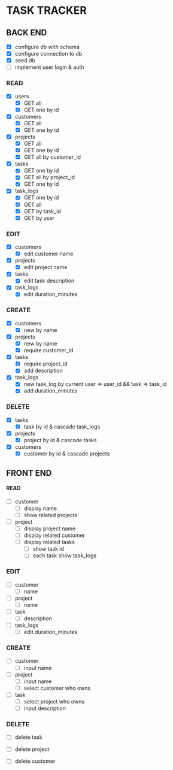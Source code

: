 # TASK TRACKER

## BACK END

- [x] configure db with schema
- [x] configure connection to db
- [x] seed db
- [ ] implement user login & auth

### READ
  - [x] users
    - [x] GET all
    - [x] GET one by id

  - [x] customers
    - [x] GET all
    - [x] GET one by id

  - [x] projects
    - [x] GET all
    - [x] GET one by id
    - [x] GET all by customer_id

  - [x] tasks
    - [x] GET one by id
    - [x] GET all by project_id
    - [x] GET one by id

  - [x] task_logs
    - [x] GET one by id
    - [x] GET all
    - [x] GET by task_id
    - [x] GET by user

### EDIT
  - [x] customers
    - [x] edit customer name
  
  - [x] projects
    - [x] edit project name

  - [x] tasks
    - [x] edit task description

  - [x] task_logs
    - [x] edit duration_minutes

### CREATE
  - [x] customers
    - [x] new by name
  
  - [x] projects
    - [x] new by name
    - [x] require customer_id

  - [x] tasks
    - [x] require project_id
    - [x] add description

  - [x] task_logs
    - [x] new task_log by current user => user_id && task => task_id
    - [x] add duration_minutes

### DELETE
  - [x] tasks
    - [x] task by id & cascade task_logs

  - [x] projects
    - [x] project by id & cascade tasks

  - [x] customers
    - [x] customer by id & cascade projects

## FRONT END

#### READ
  - [ ] customer
    - [ ] display name
    - [ ] show related projects

  - [ ] project
    - [ ] display project name
    - [ ] display related customer
    - [ ] display related tasks
      - [ ] show task id
      - [ ] each task show task_logs

### EDIT
  - [ ] customer
    - [ ] name

  - [ ] project 
    - [ ] name

  - [ ] task
    - [ ] description
  
  - [ ] task_logs
    - [ ] edit duration_minutes

### CREATE
  - [ ] customer
    - [ ] input name

  - [ ] project
    - [ ] input name
    - [ ] select customer who owns
  
  - [ ] task
    - [ ] select project who owns
    - [ ] input description

### DELETE
  - [ ] delete task
  
  - [ ] delete project

  - [ ] delete customer